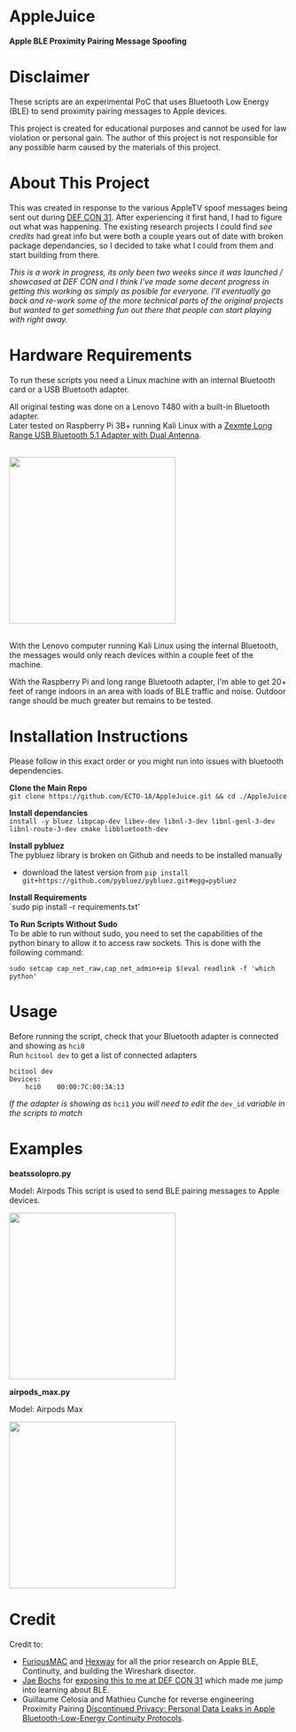# AppleJuice
**Apple BLE Proximity Pairing Message Spoofing**


# Disclaimer

These scripts are an experimental PoC that uses Bluetooth Low Energy (BLE) to send proximity pairing messages to Apple devices.

This project is created for educational purposes and cannot be used for law violation or personal gain.
The author of this project is not responsible for any possible harm caused by the materials of this project.

# About This Project

This was created in response to the various AppleTV spoof messages being sent out during [DEF CON 31](https://techcrunch.com/2023/08/14/researcher-says-they-were-behind-iphone-popups-at-def-con/). After experiencing it first hand, I had to figure out what was happening. The existing research projects I could find *see credits* had great info but were both a couple years out of date with broken package dependancies, so I decided to take what I could from them and start building from there. 

*This is a work in progress, its only been two weeks since it was launched / showcased at DEF CON and I think I've made some decent progress in getting this working as simply as posible for everyone.  I'll eventually go back and re-work some of the more technical parts of the original projects but wanted to get something fun out there that people can start playing with right away.*

# Hardware Requirements

To run these scripts you need a Linux machine with an internal Bluetooth card or a USB Bluetooth adapter.

All original testing was done on a Lenovo T480 with a built-in Bluetooth adapter.\
Later tested on Raspberry Pi 3B+ running Kali Linux with a [Zexmte Long Range USB Bluetooth 5.1 Adapter with Dual Antenna](https://zexmte.com/collections/bluetooth-adapter/products/plug-play-long-range-bluetooth-5-1-usb-adapter).<br><br>

<img src="https://github.com/ECTO-1A/AppleJuice/assets/112792126/a6f2b9fa-ca26-45c1-a440-681beb55c76e" width="300"><br><br>


With the Lenovo computer running Kali Linux using the internal Bluetooth, the messages would only reach devices within a couple feet of the machine. 

With the Raspberry Pi and long range Bluetooth adapter, I'm able to get 20+ feet of range indoors in an area with loads of BLE traffic and noise. Outdoor range should be much greater but remains to be tested.

# Installation Instructions
Please follow in this exact order or you might run into issues with bluetooth dependencies.

**Clone the Main Repo**\
`git clone https://github.com/ECTO-1A/AppleJuice.git && cd ./AppleJuice`

**Install dependancies**\
`install -y bluez libpcap-dev libev-dev libnl-3-dev libnl-genl-3-dev libnl-route-3-dev cmake libbluetooth-dev`

**Install pybluez**\
The pybluez library is broken on Github and needs to be installed manually
  - download the latest version from `pip install git+https://github.com/pybluez/pybluez.git#egg=pybluez`

**Install Requirements**\
`sudo pip install -r requirements.txt'

**To Run Scripts Without Sudo**\
To be able to run without sudo, you need to set the capabilities of the python binary to allow it to access raw sockets. This is done with the following command:

`sudo setcap cap_net_raw,cap_net_admin+eip $(eval readlink -f 'which python'`


# Usage

Before running the script, check that your Bluetooth adapter is connected and showing as `hci0`\
Run `hcitool dev` to get a list of connected adapters
```
hcitool dev
Devices:
    hci0    00:00:7C:00:3A:13
```
*If the adapter is showing as* `hci1` *you will need to edit the* `dev_id` *variable in the scripts to match*

# Examples

**beatssolopro.py**

Model: Airpods
This script is used to send BLE pairing messages to Apple devices.


<img src="https://github.com/ECTO-1A/AppleJuice/assets/112792126/c3218a09-7aef-483b-957d-f3c19a55fc08" width="300">

**airpods_max.py**

Model: Airpods Max

<img src="https://github.com/ECTO-1A/AppleJuice/assets/112792126/5eea40e8-d7c1-4324-9f3d-1425228d0458" width="300">

# Credit

Credit to:
- [FuriousMAC](https://github.com/furiousMAC/continuity) and [Hexway](https://github.com/hexway/apple_bleee) for all the prior research on Apple BLE, Continuity, and building the Wireshark disector.
- [Jae Bochs](https://infosec.exchange/@jb0x168/110879394826675242) for [exposing this to me at DEF CON 31](https://techcrunch.com/2023/08/14/researcher-says-they-were-behind-iphone-popups-at-def-con/) which made me jump into learning about BLE.
- Guillaume Celosia and Mathieu Cunche for reverse engineering Proximity Pairing 
<a
href="https://petsymposium.org/2020/files/papers/issue1/popets-2020-0003.pdf">Discontinued
Privacy: Personal Data Leaks in Apple Bluetooth-Low-Energy Continuity
Protocols</a>.
